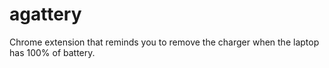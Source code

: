 # agattery

Chrome extension that reminds you to remove the charger when the laptop has 100% of battery.
